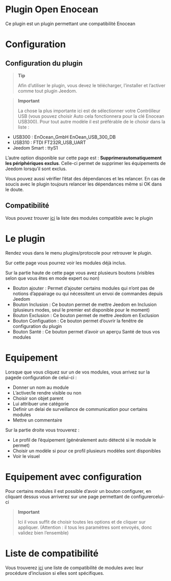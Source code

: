 # Plugin Open Enocean

Ce plugin est un plugin permettant une compatibilité Enocean

# Configuration

## Configuration du plugin

> **Tip**
>
> Afin d’utiliser le plugin, vous devez le télécharger, l’installer et l’activer comme tout plugin Jeedom.

> **Important**
>
> La chose la plus importante ici est de sélectionner votre Contrôlleur USB (vous pouvez choisir Auto cela fonctionnera pour la clé Enocean USB300). Pour tout autre modèle il est préférable de le choisir dans la liste :

-   USB300 : EnOcean\_GmbH EnOean\_USB\_300\_DB
-   USB310 : FTDI FT232R\_USB\_UART
-   Jeedom Smart : ttyS1

L’autre option disponible sur cette page est : **Supprimerautomatiquement les périphériques exclus**. Celle-ci permet de supprimer les équipements de Jeedom lorsqu’il sont exclus.

Vous pouvez aussi vérifier l’état des dépendances et les relancer. En cas de soucis avec le plugin toujours relancer les dépendances même si OK dans le doute.

## Compatibilité

Vous pouvez trouver [ici](https://compatibility.jeedom.com/index.php?v=d&p=home&plugin=openenocean) la liste des modules compatible avec le plugin

# Le plugin

Rendez vous dans le menu plugins/protocole pour retrouver le plugin.

Sur cette page vous pourrez voir les modules déjà inclus.

Sur la partie haute de cette page vous avez plusieurs boutons (visibles selon que vous êtes en mode expert ou non)

-   Bouton ajouter : Permet d’ajouter certains modules qui n’ont pas de notions d’appairage ou qui nécessitent un envoi de commandes depuis Jeedom
-   Bouton Inclusion : Ce bouton permet de mettre Jeedom en Inclusion (plusieurs modes, seul le premier est disponible pour le moment)
-   Bouton Exclusion : Ce bouton permet de mettre Jeedom en Exclusion
-   Bouton Configuation : Ce bouton permet d’ouvrir la fenêtre de configuration du plugin
-   Bouton Santé : Ce bouton permet d’avoir un aperçu Santé de tous vos modules

# Equipement

Lorsque que vous cliquez sur un de vos modules, vous arrivez sur la pagede configuration de celui-ci :

-   Donner un nom au module
-   L’activer/le rendre visible ou non
-   Choisir son objet parent
-   Lui attribuer une catégorie
-   Definir un delai de surveillance de communication pour certains modules
-   Mettre un commentaire

Sur la partie droite vous trouverez :

-   Le profil de l’équipement (généralement auto détecté si le module le permet)
-   Choisir un modèle si pour ce profil plusieurs modèles sont disponibles
-   Voir le visuel

# Equipement avec configuration

Pour certains modules il est possible d’avoir un bouton configurer, en cliquant dessus vous arriverez sur une page permettant de configurercelui-ci

> **Important**
>
> Ici il vous suffit de choisir toutes les options et de cliquer sur appliquer. (Attention : il tous les paramètres sont envoyés, donc validez bien l’ensemble)

# Liste de compatibilité

Vous trouverez [ici](https://compatibility.jeedom.com/index.php?v=d&p=home&search=&plugin=openenocean) une liste de compatibilité de modules avec leur procédure d’inclusion si elles sont spécifiques.

